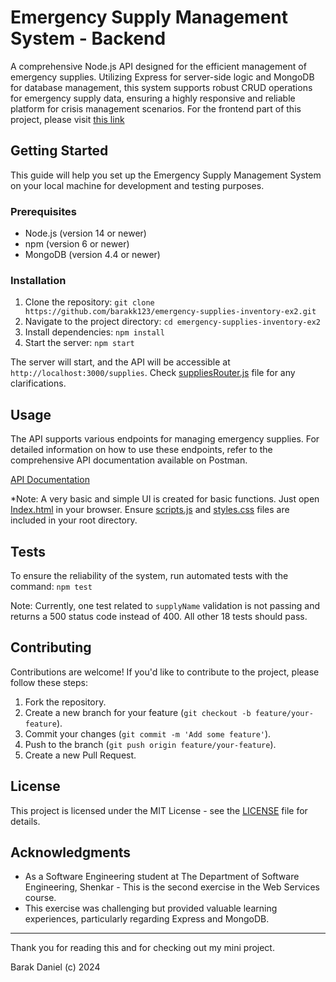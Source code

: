 # Emergency Supply Management System - Backend

A comprehensive Node.js API designed for the efficient management of emergency supplies. Utilizing Express for server-side logic and MongoDB for database management, this system supports robust CRUD operations for emergency supply data, ensuring a highly responsive and reliable platform for crisis management scenarios.
For the frontend part of this project, please visit [this link](https://github.com/barakk123/emergency-supplies-inventory-ex3)

## Getting Started

This guide will help you set up the Emergency Supply Management System on your local machine for development and testing purposes.

### Prerequisites

- Node.js (version 14 or newer)
- npm (version 6 or newer)
- MongoDB (version 4.4 or newer)

### Installation

1. Clone the repository:
`git clone https://github.com/barakk123/emergency-supplies-inventory-ex2.git`
2. Navigate to the project directory:
`cd emergency-supplies-inventory-ex2`
3. Install dependencies:
`npm install`
4. Start the server:
`npm start`

The server will start, and the API will be accessible at `http://localhost:3000/supplies`.
Check [suppliesRouter.js](/router/suppliesRouter.js) file for any clarifications.

## Usage

The API supports various endpoints for managing emergency supplies.
For detailed information on how to use these endpoints, refer to the comprehensive API documentation available on Postman.

[API Documentation](https://documenter.getpostman.com/view/32179347/2sA2r3YQxh)

*Note: A very basic and simple UI is created for basic functions. Just open [Index.html](index.html) in your browser. Ensure [scripts.js](scripts.js) and [styles.css](styles.css) files are included in your root directory.

## Tests

To ensure the reliability of the system, run automated tests with the command:
`npm test`

Note: Currently, one test related to `supplyName` validation is not passing and returns a 500 status code instead of 400. All other 18 tests should pass.

## Contributing

Contributions are welcome! If you'd like to contribute to the project, please follow these steps:

1. Fork the repository.
2. Create a new branch for your feature (`git checkout -b feature/your-feature`).
3. Commit your changes (`git commit -m 'Add some feature'`).
4. Push to the branch (`git push origin feature/your-feature`).
5. Create a new Pull Request.

## License

This project is licensed under the MIT License - see the [LICENSE](LICENSE.txt) file for details.

## Acknowledgments

- As a Software Engineering student at The Department of Software Engineering, Shenkar - This is the second exercise in the Web Services course.
- This exercise was challenging but provided valuable learning experiences, particularly regarding Express and MongoDB.

---

Thank you for reading this and for checking out my mini project.

Barak Daniel (c) 2024
